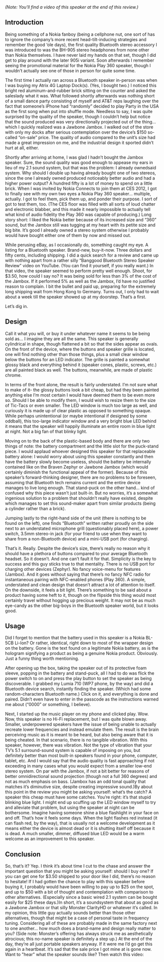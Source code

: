 _(Note: You'll find a video of this speaker at the end of this review.)_

## Introduction

Being something of a Nokia fanboy (being a cellphone nut, one sort of has to ignore the company’s more recent head-tilt-inducing strategies and remember the good ‘ole days), the first quality Bluetooth stereo accessory I was introduced to was the BH-905 stereo headphones from none other than Nokia themselves. I have never laid my hands on that set, though I did get to play around with the later 905i variant. Soon afterwards I remember seeing the promotional material for the Nokia Play 360 speaker, though I wouldn’t actually see one of those in person for quite some time.

The first time I actually ran across a Bluetooth speaker in-person was when I was buying my Atrix 4G Laptop Dock(s). (Yes, I bought two.) I noticed this bright red aluminum-and-rubber brick sitting on the counter and asked the saleslady what it was. What followed shortly afterwards was nothing short of a small dance party consisting of myself and AT&T reps laughing over the fact that someone’s iPhone had “randomly” decided to play Party in the USA as the first song when put into shuffle mode. Needless to say, I was quite surprised by the quality of the speaker, though I couldn’t help but notice that the sound produced was very directionally projected out of the thing… which I quickly realized was a Jawbone Jambox. I walked out of the store with only my docks after serious contemplation over the device’s $150 so-called “on-sale” price. The quality of audio compared to the unit’s size had made a great impression on me, and the industrial design it sported didn’t hurt at all, either.

Shortly after arriving at home, I was glad I hadn’t bought the Jambox speaker. Sure, the sound quality was good enough to appease my ears in lieu of my 2.1 sound system, but that was the problem: I already ownedsaid system. Why should I double up having already bought one of two stereos, since the one I already owned produced noticeably better audio and had a higher power output? A hundred fifty is a lot of money to spend on a little brick. When I was invited by Nokia Connects to join them at CES 2012, I got to finally see with my own two eyes a Nokia Play 360 speaker… multiple, actually. I got to feel them, pick them up, and ponder their purpose. I sort of got to test them, too. (The CES floor was filled with all sorts of loud chatter and electronic blabber, and this made it nearly impossible to actually tell what kind of audio fidelity the Play 360 was capable of producing.) Long story short: I liked the Nokia better because of its increased size and “360” sound, but the Jambox still was tugging at my heart with its petite size and big bite. It’s good I already owned a stereo system otherwise I probably would have bought either one of them by now and missed out.

While perusing eBay, as I occasionally do, something caught my eye. A listing for a Bluetooth speaker. Brand-new, buy-it-now. Three dollars and fifty cents, including shipping. I did a quick search for a review and came up with nothing apart from a rather silly “Banggood Bluetooth Stereo Speaker Review” video on YouTube. (You can find it yourself, if you really want.) In that video, the speaker seemed to perform pretty well enough. Shoot, for $3.50, how could I say no? It was being sold for less than 3% of the cost of the Jambox. If it performed 5% as well as the Jambox, I’d have no justified reason to complain. I bit the bullet and paid up, preparing for the extremely long shipping wait from Hong Kong to Germany. Turns out, I only had to wait about a week till the speaker showed up at my doorstep. That’s a first.

Let’s dig in.

## Design

Call it what you will, or buy it under whatever name it seems to be being sold as… I imagine they are all the same. This speaker is generally cylindrical in shape, though flattened a bit so that the sides appear as ovals. On the front of the device, where the buttons and speaker grille is located, one will find nothing other than those things, plus a small clear window below the buttons for an LED indicator. The grille is painted a somewhat glossy black and everything behind it (speaker cones, plastic, screws, etc.) are all painted black as well. The buttons, meanwhile, are made of plastic chrome.

In terms of the front alone, the result is fairly understated. I’m not sure what to make of it- the glossy buttons look a bit cheap, but had they been painted anything else I’m most certain I would have deemed them to be even more so. Should I be able to modify them, I would wish to resize them to the size of Tic-Tacs or even smaller. The LED window is much too large as well, and curiously it is made up of clear plastic as opposed to something opaque. While perhaps unintentional (or maybe intentional if designed by some oddball), this too-large indicator window and a very bright blue LED behind it means that the speaker will happily illuminate an entire room in blue light at night. Not a big fan of that blinky light.

Moving on to the back of the plastic-based body and there are only two things of note: the battery compartment and the little slot for the puck-stand piece. I would applaud whoever designed this speaker for that replaceable battery alone: I would worry about using this speaker constantly and then have the battery slowly become useless, should the battery be internally contained like on the Braven Zephyr or Jawbone Jambox (which would certainly diminish the functional appeal of the former). Because of this speaker’s forward-thinking designer, there are no problems to be foreseen, assuming that Bluetooth tech remains current and the entire device manages to live long enough. That stand-puck on the other hand… kind of confused why this piece wasn’t just built-in. But no worries, it’s a somewhat ingenious solution to a problem that shouldn’t really have existed, despite which manages to set this sound-maker apart from similar products (being a cylinder rather than a brick).

Jumping lastly to the right-hand side of the unit (there is nothing to be found on the left), one finds “Bluetooth” written rather proudly on the side next to an understated microphone grill (questionably placed here), a power switch, 3.5mm stereo-in jack (for your friend to use when they want to share from a non-Bluetooth device) and a mini-USB port (for charging).

That’s it. Really. Despite the device’s size, there’s really no reason why it should have a plethora of buttons compared to your average Bluetooth headset. So it doesn’t. And one can’t fault it for that. Simplicity is the key to success and this guy sticks true to that mentality. There is no USB port for charging other devices (Zephyr). No fancy voice-menu for features (Jambox). And it goes without saying that there’s no fancy NFC radio for instantaneous pairing with NFC-enabled phones (Play 360). A simple, understated and clean design that doesn’t attract a lot of attention to itself. On the downside, it feels a bit light. There’s something to be said about a product having some heft to it, though on the flipside this thing would most certainly travel without hogging up precious weight. It may not be as much eye-candy as the other big-boys in the Bluetooth speaker world, but it looks good.

## Usage

Did I forget to mention that the battery used in this speaker is a Nokia BL-5CB Li-Ion? Or rather, identical, right down to most of the wrapper design on the battery. Gone is the text found on a legitimate Nokia battery, as is the hologram signifying a product as being a genuine Nokia product. Obviously. Just a funny thing worth mentioning.

After opening up the box, taking the speaker out of its protective foam sleeve, popping in the battery and stand-puck, all I had to do was flick the power switch to on and press the play button to set the speaker as being discoverable. I grabbed my Lumia 710 (WP7 phone, by the way) and did a Bluetooth device search, instantly finding the speaker. (Which had some random-characters Bluetooth name.) Click on it, and everything is done and paired. Didn’t even have to enter in the passcode as the instructions warned me about (“0000” or something, I believe).

Next, I started up the music player on my phone and clicked play. Wow. Now, this speaker is no Hi-Fi replacement, but I was quite blown away. Smaller, underpowered speakers have the issue of being unable to actually recreate lower frequencies and instead emulate them. The result is the brain perceiving music as it is meant to be heard, but also being aware that it is being cheated. In that scenario, there is no tangible vibration. With this speaker, however, there was vibration. Not the type of vibration that your TV’s 5.1 surround-sound system is capable of imposing on you, but definitely better than most built-in speakers found in your phone, computer, tablet, etc. And I would say that the audio quality is fast approaching if not exceeding in many cases what you would expect from a smaller low-end stereo system. On par with the Jambox, if not a bit better for reasons of better omnidirectional sound projection (though not a full 360 degrees) and not as much emphasis on bass. (Jambox has an odd tonal quality that matches it’s diminutive size, despite creating impressive sound.)By about this point in the review you might be asking yourself: what’s the catch? A speaker this cheap must have some catches. You’re right: it’s that stupid blinking blue light. I might end up scuffing up the LED window myself to try and alleviate that problem, but using the speaker at night can be bothersome. Imagine having someone shine a blue flashlight in your face on and off. That’s how it feels some days. When the light flashes red instead (it can flash red, by the way), that is usually not a welcome development as it means either the device is almost dead or it is shutting itself off because it is dead. A much smaller, dimmer, diffused blue LED would be a warm welcome as an improvement to this speaker.

## Conclusion

So, that’s it? Yep. I think it’s about time I cut to the chase and answer the important question that you might be asking yourself: should I buy one? If you can get one for $3.50 shipped to your door like I did, there’s no reason to hesitate! If I had gotten the chance to play with this speaker before buying it, I probably would have been willing to pay up to $25 on the spot, and up to $50 with a bit of thought and contemplation with comparison to other alternatives. (Especially since a basic wired 2.1 system can be bought easily for $25 these days.)In short, it’s a soundsystem that about as good as a Jawbone Jambox or that silly Monster ClarityHD or whatever it’s called. In my opinion, this little guy actually sounds better than those other alternatives, though that might be a case of personal taste in frequency tuning. Considering all of these are probably made in the same factory next to one another… how much does a brand-name and design really matter to you? (Side note: Monster’s offering has always struck me as aesthetically atrocious; this no-name speaker is definitely a step up.) At the end of the day, they’re all just portable speakers anyway. If it were me I’d go get this again in a heartbeat. It’s sad that the sale price I got mine at is gone now. Want to "hear" what the speaker sounds like? Then watch this video: